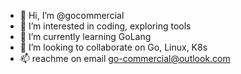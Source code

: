 - 👋 Hi, I’m @gocommercial
- 👀 I’m interested in coding, exploring tools
- 🌱 I’m currently learning GoLang
- 💞️ I’m looking to collaborate on Go, Linux, K8s
- 📫 reachme on email go-commercial@outlook.com

<!---
gocommercial/gocommercial is a ✨ special ✨ repository because its `README.md` (this file) appears on your GitHub profile.
You can click the Preview link to take a look at your changes.
--->
